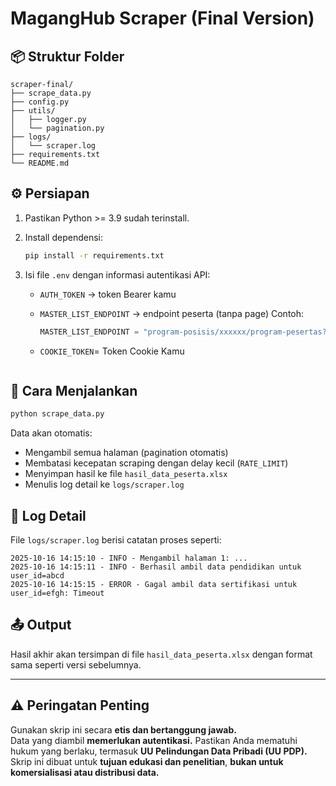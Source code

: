# MagangHub Scraper (Final Version)

## 📦 Struktur Folder

```
scraper-final/
├── scrape_data.py
├── config.py
├── utils/
│   ├── logger.py
│   └── pagination.py
├── logs/
│   └── scraper.log
├── requirements.txt
└── README.md
```

## ⚙️ Persiapan

1. Pastikan Python >= 3.9 sudah terinstall.
2. Install dependensi:

   ```bash
   pip install -r requirements.txt
   ```

3. Isi file `.env` dengan informasi autentikasi API:

   - `AUTH_TOKEN` → token Bearer kamu
   - `MASTER_LIST_ENDPOINT` → endpoint peserta (tanpa page)
     Contoh:
     ```python
     MASTER_LIST_ENDPOINT = "program-posisis/xxxxxx/program-pesertas?order_by=tanggal_daftar&order_direction=ASC&limit=150&per_page=150"
     ```
   - `COOKIE_TOKEN`= Token Cookie Kamu

     ```

     ```

## 🚀 Cara Menjalankan

```bash
python scrape_data.py
```

Data akan otomatis:

- Mengambil semua halaman (pagination otomatis)
- Membatasi kecepatan scraping dengan delay kecil (`RATE_LIMIT`)
- Menyimpan hasil ke file `hasil_data_peserta.xlsx`
- Menulis log detail ke `logs/scraper.log`

## 🧾 Log Detail

File `logs/scraper.log` berisi catatan proses seperti:

```
2025-10-16 14:15:10 - INFO - Mengambil halaman 1: ...
2025-10-16 14:15:11 - INFO - Berhasil ambil data pendidikan untuk user_id=abcd
2025-10-16 14:15:15 - ERROR - Gagal ambil data sertifikasi untuk user_id=efgh: Timeout
```

## 📤 Output

Hasil akhir akan tersimpan di file `hasil_data_peserta.xlsx` dengan format sama seperti versi sebelumnya.

---

## ⚠️ Peringatan Penting

Gunakan skrip ini secara **etis dan bertanggung jawab.**  
Data yang diambil **memerlukan autentikasi.** Pastikan Anda mematuhi hukum yang berlaku, termasuk **UU Pelindungan Data Pribadi (UU PDP).**  
Skrip ini dibuat untuk **tujuan edukasi dan penelitian**, **bukan untuk komersialisasi atau distribusi data.**

